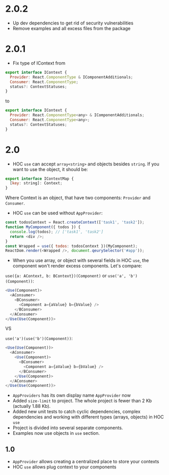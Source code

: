 # 2.0.2

- Up dev dependencies to get rid of security vulnerabilities 
- Remove examples and all excess files from the package

# 2.0.1

- Fix type of IContext from

```javascript
export interface IContext {
  Provider: React.ComponentType & IComponentAdditionals;
  Consumer: React.ComponentType;
  status?: ContextStatuses;
}
```

to

```javascript
export interface IContext {
  Provider: React.ComponentType<any> & IComponentAdditionals;
  Consumer: React.ComponentType<any>;
  status?: ContextStatuses;
}
```

# 2.0

- HOC `use` can accept `array<string>` and objects besides `string`. If you want to use the object, it should be:

```javascript
export interface IContextMap {
  [key: string]: Context;
}
```

Where Context is an object, that have two components: `Provider` and `Consumer`.

- HOC `use` can be used without `AppProvider`:

```javascript
const todosContext = React.createContext(['task1', 'task2']);
function MyComponent({ todos }) {
  console.log(todos); // ['task1', 'task2']
  return <div />;
}
const Wrapped = use({ todos: todosContext })(MyComponent);
ReactDom.render(<Wrapped />, document.qeurySelector('#app'));
```

- When you use array, or object with several fields in HOC `use`, the component won't render excess components. Let's compare:

`use({a: AContext, b: BContext})(Component)` or `use('a', 'b')(Component))`:

```javascript
<Use(Component)>
  <AConsumer>
    <BConsumer>
      <Component a={aValue} b={bValue} />
    </BConsumer>
  </AConsumer>
</Use(Use(Component))>
```

VS

`use('a')(use('b')(Component))`:

```javascript
<Use(Use(Component))>
  <AConsumer>
    <Use(Component)>
      <BConsumer>
        <Component a={aValue} b={bValue} />
      </BConsumer>
    </Use(Component)>
  </AConsumer>
</Use(Use(Component))>
```

- `AppProviders` has its own display name `AppProvider` now
- Added `size-limit` to project. The whole project is fewer than 2 Kb (actually 1.88 Kb).
- Added new unit tests to catch cyclic dependencies, complex dependencies and working with different types (arrays, objects) in HOC `use`
- Project is divided into several separate components.
- Examples now use objects in `use` section.

## 1.0

- `AppProvider` allows creating a centralized place to store your contexts
- HOC `use` allows plug context to your components
